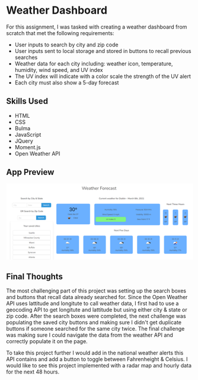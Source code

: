 # Weather Dashboard

For this assignment, I was tasked with creating a weather dashboard from scratch that met the following requirements:

- User inputs to search by city and zip code
- User inputs sent to local storage and stored in buttons to recall previous searches
- Weather data for each city including: weather icon, temperature, humidity, wind speed, and UV index
- The UV index will indicate with a color scale the strength of the UV alert
- Each city must also show a 5-day forecast

## Skills Used

- HTML
- CSS
- Bulma
- JavaScript
- JQuery
- Moment.js
- Open Weather API

## App Preview

![See the app](./assets/images/weather-dashboard-screenshot.png)

## Final Thoughts

The most challenging part of this project was setting up the search boxes and buttons that recall data already searched for. Since the Open Weather API uses lattitude and longitute to call weather data, I first had to use a geocoding API to get longitute and lattitude but using either city & state or zip code. After the search boxes were completed, the next challenge was populating the saved city buttons and making sure I didn't get duplicate buttons if someone searched for the same city twice. The final challenge was making sure I could navigate the data from the weather API and correctly populate it on the page. 

To take this project further I would add in the national weather alerts this API contains and add a button to toggle between Fahrenheight & Celsius. I would like to see this project implemented with a radar map and hourly data for the next 48 hours. 